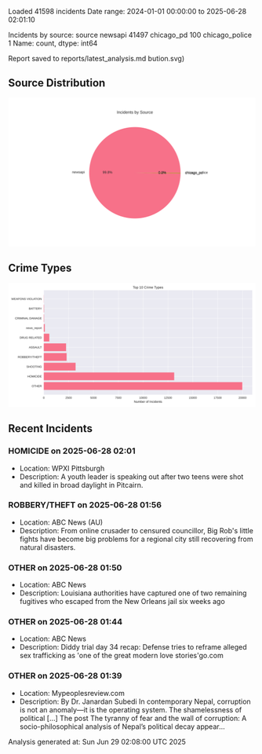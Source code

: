 
Loaded 41598 incidents
Date range: 2024-01-01 00:00:00 to 2025-06-28 02:01:10

Incidents by source:
source
newsapi           41497
chicago_pd          100
chicago_police        1
Name: count, dtype: int64

Report saved to reports/latest_analysis.md
bution.svg)

## Source Distribution
![Source Distribution](images/source_distribution.svg)

## Crime Types
![Crime Types](images/crime_types.svg)

## Recent Incidents

### HOMICIDE on 2025-06-28 02:01
- Location: WPXI Pittsburgh
- Description: A youth leader is speaking out after two teens were shot and killed in broad daylight in Pitcairn.


### ROBBERY/THEFT on 2025-06-28 01:56
- Location: ABC News (AU)
- Description: From online crusader to censured councillor, Big Rob's little fights have become big problems for a regional city still recovering from natural disasters.


### OTHER on 2025-06-28 01:50
- Location: ABC News
- Description: Louisiana authorities have captured one of two remaining fugitives who escaped from the New Orleans jail six weeks ago


### OTHER on 2025-06-28 01:44
- Location: ABC News
- Description: Diddy trial day 34 recap: Defense tries to reframe alleged sex trafficking as 'one of the great modern love stories'go.com


### OTHER on 2025-06-28 01:39
- Location: Mypeoplesreview.com
- Description: By Dr. Janardan Subedi In contemporary Nepal, corruption is not an anomaly—it is the operating system. The shamelessness of political […]
The post The tyranny of fear and the wall of corruption: A socio-philosophical analysis of Nepal’s political decay appear…

Analysis generated at: Sun Jun 29 02:08:00 UTC 2025
